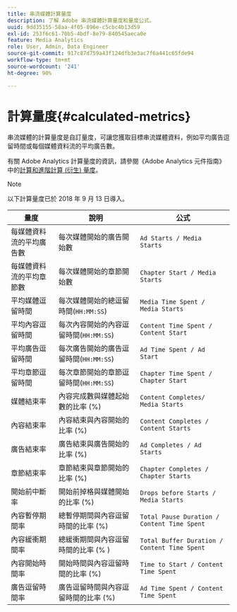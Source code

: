 ```yaml
---
title: 串流媒體計算量度
description: 了解 Adobe 串流媒體計算量度和量度公式。
uuid: 9dd35155-58aa-4f05-896e-c5cbc4b13d59
exl-id: 253f6c61-70b5-4bdf-8e79-840545aeca0e
feature: Media Analytics
role: User, Admin, Data Engineer
source-git-commit: 917c87d759a43f124dfb3e3ac7f6a441c65fde94
workflow-type: tm+mt
source-wordcount: '241'
ht-degree: 90%

---
```


# 計算量度{#calculated-metrics}

串流媒體的計算量度是自訂量度，可讓您獲取目標串流媒體資料，例如平均廣告逗留時間或每個媒體資料流的平均廣告數。

有關 Adobe Analytics 計算量度的資訊，請參閱《Adobe Analytics 元件指南》中的[計算和進階計算 (衍生) 量度](https://experienceleague.adobe.com/docs/analytics/components/calculated-metrics/cm-overview.html?lang=en)。

>[!NOTE]
>
>以下計算量度已於 2018 年 9 月 13 日導入。

| 量度 | 說明 | 公式 |
|---|---|---|
| 每媒體資料流的平均廣告數 | 每次媒體開始的廣告開始數 | `Ad Starts / Media Starts` |
| 每媒體資料流的平均章節數 | 每次媒體開始的章節開始數 | `Chapter Start / Media Starts` |
| 平均媒體逗留時間 | 每次媒體開始的總逗留時間(`HH:MM:SS`) | `Media Time Spent / Media Starts` |
| 平均內容逗留時間 | 每次內容開始的內容逗留時間(`HH:MM:SS`) | `Content Time Spent / Content Start` |
| 平均廣告逗留時間 | 每次廣告開始的廣告逗留時間(`HH:MM:SS`) | `Ad Time Spent / Ad Start` |
| 平均章節逗留時間 | 每次章節開始的章節逗留時間(`HH:MM:SS`) | `Chapter Time Spent / Chapter Start` |
| 媒體結束率 | 內容完成數與媒體起始數的比率 (%) | `Content Completes/ Media Starts` |
| 內容結束率 | 內容結束與內容開始的比率 (%) | `Content Completes / Content Starts` |
| 廣告結束率 | 廣告結束與廣告開始的比率 (%) | `Ad Completes / Ad Starts` |
| 章節結束率 | 章節結束與章節開始的比率 (%) | `Chapter Completes / Chapter Starts` |
| 開始前中斷率 | 開始前掉格與媒體開始的比率 (%) | `Drops before Starts / Media Starts` |
| 內容暫停期間率 | 總暫停期間與內容逗留時間的比率 (%) | `Total Pause Duration / Content Time Spent` |
| 內容緩衝期間率 | 總緩衝期間與內容逗留時間的比率 (% ) | `Total Buffer Duration / Content Time Spent` |
| 內容開始時間率 | 開始時間與內容逗留時間的比率 (%) | `Time to Start / Content Time Spent` |
| 廣告逗留時間率 | 廣告逗留時間與內容逗留時間的比率 (%) | `Ad Time Spent / Content Time Spent` |

